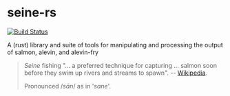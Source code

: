# seine-rs

[![Build Status](https://travis-ci.org/COMBINE-lab/seine-rs.svg?branch=main)](https://travis-ci.org/COMBINE-lab/seine-rs)

A (rust) library and suite of tools for manipulating and processing the output of salmon, alevin, and alevin-fry

> *Seine* fishing "... a preferred technique for capturing ... salmon soon before they swim up rivers and streams to spawn". -- [Wikipedia](https://en.wikipedia.org/wiki/Seine_fishing).
>
>  Pronounced  /*sān*/ as in '*sane*'.
